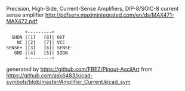Precision, High-Side, Current-Sense Amplifiers, DIP-8/SOIC-8
current sense amplifier
http://pdfserv.maximintegrated.com/en/ds/MAX471-MAX472.pdf


	       +---------+
	  SHDN |[1]   [8]| OUT
	    NC |[2]   [7]| VCC
	SENSE+ |[3]   [6]| SENSE-
	   GND |[4]   [5]| SIGN
	       +---------+


generated by https://github.com/FBEZ/Pinout-AsciiArt from https://github.com/ask6483/kicad-symbols/blob/master/Amplifier_Current.kicad_sym